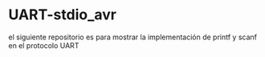 # UART-stdio_avr
el siguiente repositorio es para mostrar la implementación de printf y scanf en el protocolo UART

